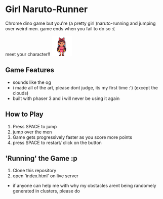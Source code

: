 # Girl Naruto-Runner 

Chrome dino game but you're (a pretty girl )naruto-running and jumping over weird men. game ends when you fail to do so :(

meet your character!! 
<img src= assets/girl.png>

## Game Features
- sounds like the og
- i made all of the art, please dont judge, its my first time :') (except the clouds)
- built with phaser 3 and i will never be using it again


## How to Play
1. Press SPACE to jump
2. jump over the men
3. Game gets progressively faster as you score more points
4. press SPACE to restart/ click on the button



## 'Running' the Game :p

1. Clone this repository
2. open 'index.html' on live server


- if anyone can help me with why my obstacles arent being randomely generated in clusters, please do







